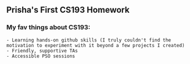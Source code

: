 ## Prisha's First CS193 Homework

### My fav things about CS193:

```
- Learning hands-on github skills (I truly couldn't find the motivation to experiment with it beyond a few projects I created)
- Friendly, supportive TAs
- Accessible PSO sessions 

```
